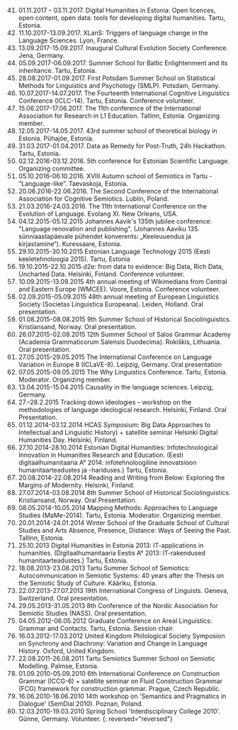 41. 01.11.2017 – 03.11.2017. Digital Humanities in Estonia: Open licences, open content, open data: tools  for developing digital humanities. Tartu, Estonia.  
40. 11.10.2017-13.09.2017. XLanS: Triggers of language change in the Language Sciences. Lyon, France.  
39. 13.09.2017-15.09.2017. Inaugural Cultural Evolution Society Conference. Jena, Germany.   
37. 05.09.2017-06.09.2017. Summer School for Baltic Enlightenment and its inheritance. Tartu, Estonia.  
36. 28.08.2017-01.09.2017. First Potsdam Summer School on Statistical Methods for Linguistics and  Psychology (SMLP). Potsdam, Germany. 
35. 10.07.2017-14.07.2017. The Fourteenth International Cognitive Linguistics Conference (ICLC-14).  Tartu, Estonia. Conference volunteer. 
34. 15.06.2017-17.06.2017. The 11th conference of the International Association for Research in L1  Education. Tallinn, Estonia. Organizing member. 
33. 12.05.2017-14.05.2017. 43rd summer school of theoretical biology in Estonia. Pühajõe, Estonia.  
32. 31.03.2017-01.04.2017. Data as Remedy for Post-Truth, 24h Hackathon. Tartu, Estonia.  
31. 02.12.2016-03.12.2016. 5th conference for Estonian Scientific Language. Organizing committee.  
30. 05.10.2016-06.10.2016. XVIII Autumn school of Semiotics in Tartu - “Language-like”. Taevaskoja,  Estonia. 
29. 20.06.2016-22.06.2016. The Second Conference of the International Association for Cognitive  Semiotics. Lublin, Poland. 
28. 21.03.2016-24.03.2016. The 11th International Conference on the Evolution of Language.  Evolang XI. New Orleans, USA.
27. 04.12.2015-05.12.2015 Johannes Aavik's 135th jubilee conference: "Language renovation and  publishing". (Johannes Aaviku 135. sünniaastapäevale pühendet konverents: „Keeleuuendus ja  kirjastamine“). Kuressaare, Estonia.
26. 29.10.2015-30.10.2015 Estonian Language Technology 2015 (Eesti keeletehnoloogia 2015). Tartu,  Estonia 
25. 19.10.2015-22.10.2015 d2e: from data to evidence: Big Data, Rich Data, Uncharted Data. Helsinki,  Finland. Conference volunteer. 
24. 10.09.2015-13.09.2015 4th annual meeting of Wikimedians from Central and Eastern Europe (WMCEE). Voore, Estonia. Conference volunteer. 
23. 02.09.2015-05.09.2015 48th annual meeting of European Linguistics Society (Societas Linguistica  Europeana). Leiden, Holland. Oral presentation. 
22. 01.08.2015-08.08.2015 9th Summer School of Historical Sociolinguistics. Kristiansand, Norway. Oral  presentation. 
21. 26.07.2015-02.08.2015 12th Summer School of Salos  Grammar Academy (Academia  Grammaticorum Salensis Duodecima). Rokiškis, Lithuania. Oral presentation. 
20. 27.05.2015-29.05.2015 The International Conference on Language Variation in Europe 8 (ICLaVE-8).  Leipzig, Germany.  Oral presentation 
19. 07.05.2015-09.05.2015 The Why Linguistics Conference. Tartu, Estonia. Moderator. Organizing  member. 
18. 13.04.2015-15.04.2015 Causality in the language sciences. Leipzig, Germany.  
17. 27.–28.2.2015 Tracking down ideologies – workshop on the methodologies of language ideological research. Helsinki, Finland. Oral Presentation. 
16.  01.12.2014-03.12.2014 HCAS Symposium: Big Data Approaches to Intellectual and Linguistic  History) + satellite seminar Helsinki Digital Humanities Day. Helsinki, Finland. 
15. 27.10.2014-28.10.2014 Estonian Digital Humanities: Infotechnological Innovation in Humanities  Research and Education. (Eesti digitaalhumanitaaria A° 2014: infotehnoloogiline innovatsioon  humanitaarteadustes ja -hariduses.) Tartu, Estonia.
14. 20.08.2014-22.08.2014 Reading and Writing from Below: Exploring the Margins of Modernity.  Helsinki, Finland. 
13. 27.07.2014-03.08.2014 8th Summer School of Historical Sociolinguistics. Kristiansand, Norway. Oral  Presentation. 
12. 08.05.2014-10.05.2014 Mapping Methods: Approaches to Language Studies (MaMe-2014). Tartu,  Estonia. Moderator. Organizing member. 
11. 20.01.2014-24.01.2014 Winter School of the Graduate School of Cultural Studies and Arts Absence,  Presence, Distance: Ways of Seeing the Past. Tallinn, Estonia. 
10. 25.10.2013 Digital Humanities in Estonia 2013: IT-applications in humanities. (Digitaalhumanitaaria  Eestis A° 2013: IT-rakendused humanitaarteadustes.) Tartu, Estonia. 
9. 18.08.2013-23.08.2013 Tartu Summer School of Semiotics: Autocommunication in Semiotic Systems:  40 years after the Thesis on the Semiotic Study of Culture. Kääriku, Estonia. 
8. 22.07.2013-27.07.2013 19th International Congress of Linguists. Geneva, Switzerland. Oral  presentation. 
7. 29.05.2013-31.05.2013 8th Conference of the Nordic Association for Semiotic Studies (NASS).  Oral  presentation.
6. 04.05.2012-06.05.2012 Graduate Conference on Areal Linguistics: Grammar and Contacts. Tartu,  Estonia. Session chair. 
5. 16.03.2012-17.03.2012 United Kingdom Philological Society Symposion on Synchrony and  Diachrony: Variation and Change in Language History. Oxford, United Kingdom. 
4. 22.08.2011-26.08.2011 Tartu Semiotics Summer School on Semiotic Modelling. Palmse, Estonia.  
3. 01.09.2010-05.09.2010 6th International Conference on Construction Grammar (ICCG-6) + satellite  seminar on Fluid Construction Grammar (FCG) framework for construction grammar. Prague,  Czech Republic.
2. 16.06.2010-18.06.2010 14th workshop on 'Semantics and Pragmatics in Dialogue' (SemDial 2010).  Poznan, Poland. 
1. 12.03.2010-19.03.2010 Spring School 'Interdisciplinary College 2010'. Günne, Germany. Volunteer. 
{: reversed="reversed"}